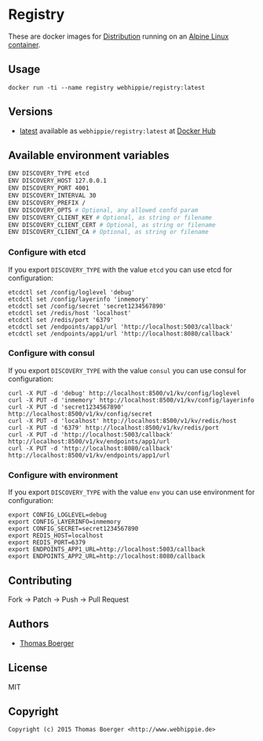 # Registry

These are docker images for [Distribution](https://github.com/docker/distribution) running on an
[Alpine Linux container](https://registry.hub.docker.com/u/webhippie/alpine/).


## Usage

```
docker run -ti --name registry webhippie/registry:latest
```


## Versions

* [latest](https://github.com/dockhippie/registry/tree/master)
  available as ```webhippie/registry:latest``` at
  [Docker Hub](https://registry.hub.docker.com/u/webhippie/registry/)


## Available environment variables

```bash
ENV DISCOVERY_TYPE etcd
ENV DISCOVERY_HOST 127.0.0.1
ENV DISCOVERY_PORT 4001
ENV DISCOVERY_INTERVAL 30
ENV DISCOVERY_PREFIX /
ENV DISCOVERY_OPTS # Optional, any allowed confd param
ENV DISCOVERY_CLIENT_KEY # Optional, as string or filename
ENV DISCOVERY_CLIENT_CERT # Optional, as string or filename
ENV DISCOVERY_CLIENT_CA # Optional, as string or filename
```


### Configure with etcd

If you export ```DISCOVERY_TYPE``` with the value ```etcd``` you can use etcd
for configuration:

```
etcdctl set /config/loglevel 'debug'
etcdctl set /config/layerinfo 'inmemory'
etcdctl set /config/secret 'secret1234567890'
etcdctl set /redis/host 'localhost'
etcdctl set /redis/port '6379'
etcdctl set /endpoints/app1/url 'http://localhost:5003/callback'
etcdctl set /endpoints/app1/url 'http://localhost:8080/callback'
```


### Configure with consul

If you export ```DISCOVERY_TYPE``` with the value ```consul``` you can use
consul for configuration:

```
curl -X PUT -d 'debug' http://localhost:8500/v1/kv/config/loglevel
curl -X PUT -d 'inmemory' http://localhost:8500/v1/kv/config/layerinfo
curl -X PUT -d 'secret1234567890' http://localhost:8500/v1/kv/config/secret
curl -X PUT -d 'localhost' http://localhost:8500/v1/kv/redis/host
curl -X PUT -d '6379' http://localhost:8500/v1/kv/redis/port
curl -X PUT -d 'http://localhost:5003/callback' http://localhost:8500/v1/kv/endpoints/app1/url
curl -X PUT -d 'http://localhost:8080/callback' http://localhost:8500/v1/kv/endpoints/app1/url
```


### Configure with environment

If you export ```DISCOVERY_TYPE``` with the value ```env``` you can use
environment for configuration:

```
export CONFIG_LOGLEVEL=debug
export CONFIG_LAYERINFO=inmemory
export CONFIG_SECRET=secret1234567890
export REDIS_HOST=localhost
export REDIS_PORT=6379
export ENDPOINTS_APP1_URL=http://localhost:5003/callback
export ENDPOINTS_APP2_URL=http://localhost:8080/callback
```


## Contributing

Fork -> Patch -> Push -> Pull Request


## Authors

* [Thomas Boerger](https://github.com/tboerger)


## License

MIT


## Copyright

```
Copyright (c) 2015 Thomas Boerger <http://www.webhippie.de>
```
